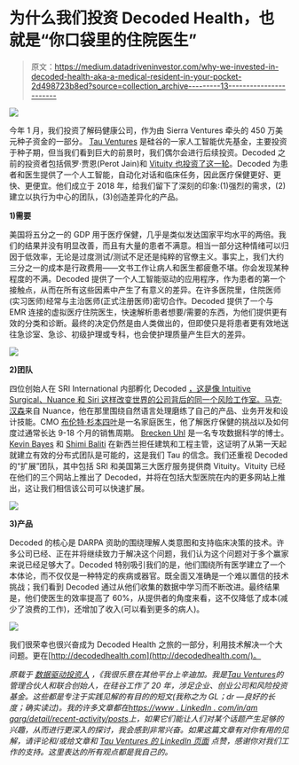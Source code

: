 # 为什么我们投资 Decoded Health，也就是“你口袋里的住院医生”

> 原文：<https://medium.datadriveninvestor.com/why-we-invested-in-decoded-health-aka-a-medical-resident-in-your-pocket-2d498723b8ed?source=collection_archive---------13----------------------->

![](img/833dcf837da7118ce04618b1d70d4f58.png)

今年 1 月，我们投资了解码健康公司，作为由 Sierra Ventures 牵头的 450 万美元种子资金的一部分。 [Tau Ventures](http://tauventures.com/) 是硅谷的一家人工智能优先基金，主要投资于种子期，但当我们看到巨大的前景时，我们偶尔会进行后续投资。Decoded 之前的投资者包括佩罗·贾恩(Perot Jain)和 [Vituity 也投资了这一轮](https://www.vituity.com/news-and-events/vituity-and-decoded-health-launch-virtual-front-door)。Decoded 为患者和医生提供了一个人工智能，自动化对话和临床任务，因此医疗保健更好、更快、更便宜。他们成立于 2018 年，给我们留下了深刻的印象:(1)强烈的需求，(2)建立以执行为中心的团队，(3)创造差异化的产品。

**1)需要**

美国将五分之一的 GDP 用于医疗保健，几乎是类似发达国家平均水平的两倍。我们的结果并没有明显改善，而且有大量的患者不满意。相当一部分这种情绪可以归因于低效率，无论是过度测试/测试不足还是纯粹的官僚主义。事实上，我们大约三分之一的成本是行政费用——文书工作让病人和医生都疲惫不堪。你会发现某种程度的不满。Decoded 提供了一个人工智能驱动的应用程序，作为患者的第一个接触点，从而在所有这些因素中产生了有意义的差异。在许多医院里，住院医师(实习医师)经常与主治医师(正式注册医师)密切合作。Decoded 提供了一个与 EMR 连接的虚拟医疗住院医生，快速解析患者想要/需要的东西，为他们提供更有效的分类和诊断。最终的决定仍然是由人类做出的，但即使只是将患者更有效地送往急诊室、急诊、初级护理或专科，也会使护理质量产生巨大的差异。

![](img/f5c41e92cd910a34a69941a9b7ac3741.png)

**2)团队**

四位创始人在 SRI International 内部孵化 Decoded [，这是像 Intuitive Surgical、Nuance 和 Siri 这样改变世界的公司背后的同一个风险工作室。](https://medium.com/dish/how-sris-ai-technology-is-changing-the-way-healthcare-is-delivered-5052dde1de37)[马克·汉森](https://www.linkedin.com/in/mphanson/)来自 Nuance，他在那里围绕自然语言处理磨练了自己的产品、业务开发和设计技能。CMO [布伦特·杉本四叶](http://minetrap./)是一名家庭医生，他了解医疗保健的挑战以及如何度过通常长达 9-18 个月的销售周期。 [Brecken Uhl](https://www.linkedin.com/in/brecken/) 是一名专攻数据科学的博士。 [Kevin Bayes](https://www.linkedin.com/in/kevin-bayes-8894b6a/) 和 [Shimi Baliti](https://www.linkedin.com/in/shimibaliti/) 在新西兰担任建筑和工程主管，这证明了从第一天起就建立有效的分布式团队是可能的，这是我们 Tau 的信念。我们还重视 Decoded 的“扩展”团队，其中包括 SRI 和美国第三大医疗服务提供商 Vituity。Vituity 已经在他们的三个网站上推出了 Decoded，并将在包括大型医院在内的更多网站上推出，这让我们相信该公司可以快速扩展。

![](img/e79fbba219cbf1551dbb65350effb1ff.png)

**3)产品**

Decoded 的核心是 DARPA 资助的围绕理解人类意图和支持临床决策的技术。许多公司已经、正在并将继续致力于解决这个问题，我们认为这个问题对于多个赢家来说已经足够大了。Decoded 特别吸引我们的是，他们围绕所有医学建立了一个本体论，而不仅仅是一种特定的疾病或器官。既全面又准确是一个难以置信的技术挑战；我们看到 Decoded 通过从他们收集的数据中学习而不断改进。最终结果是，他们使医生的效率提高了 60%，从提供者的角度来看，这不仅降低了成本(减少了浪费的工作)，还增加了收入(可以看到更多的病人)。

![](img/da3f75a9b79bcebf4dfeeed15805917e.png)

我们很荣幸也很兴奋成为 Decoded Health 之旅的一部分，利用技术解决一个大问题。更在[http://decodedhealth.com](http://decodedhealth.com/)。

*原载于* [*数据驱动投资人*](https://www.datadriveninvestor.com/2021/02/08/why-we-invested-in-decoded-health-aka-a-medical-resident-in-your-pocket/) *，《我很乐意在其他平台上辛迪加。我是*[*Tau Ventures*](https://www.linkedin.com/pulse/announcing-tau-ventures-amit-garg/)*的管理合伙人和联合创始人，在硅谷工作了 20 年，涉足企业、创业公司和风险投资基金。这些都是专注于实践见解的有目的的短文(我称之为 GL；dr —良好的长度；确实读过)。我的许多文章都在*[*https://www . LinkedIn . com/in/am garg/detail/recent-activity/posts*](https://www.linkedin.com/in/amgarg/detail/recent-activity/posts/)*上，如果它们能让人们对某个话题产生足够的兴趣，从而进行更深入的探讨，我会感到非常兴奋。如果这篇文章有对你有用的见解，请评论和/或给文章和* [*Tau Ventures 的 LinkedIn 页面*](https://www.linkedin.com/company/tauventures) *点赞，感谢你对我们工作的支持。这里表达的所有观点都是我自己的。*